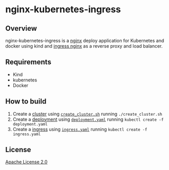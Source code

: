 # nginx-kubernetes-ingress

## Overview
nginx-kubernetes-ingress is a [nginx](https://www.nginx.org/) deploy application for Kubernetes and docker using kind and [ingress nginx](https://github.com/kubernetes/ingress-nginx/) as a reverse proxy and load balancer.

## Requirements

- Kind
- kubernetes
- Docker

## How to build

1. Create a [cluster](https://kubernetes.io/pt-br/docs/concepts/overview/components/) using [`create_cluster.sh`](create_cluster.sh) running  `./create_cluster.sh`
2. Create a [deployment](https://kubernetes.io/docs/concepts/workloads/controllers/deployment/) using [`deployment.yaml`](deployment.yaml) running  `kubectl create -f deployment.yaml`
3. Create a [ingress](https://kubernetes.io/docs/concepts/services-networking/ingress/) using [`ingress.yaml`](ingress.yaml) running  `kubectl create -f ingress.yaml`

## License

[Apache License 2.0](https://github.com/kubernetes/ingress-nginx/blob/main/LICENSE)

